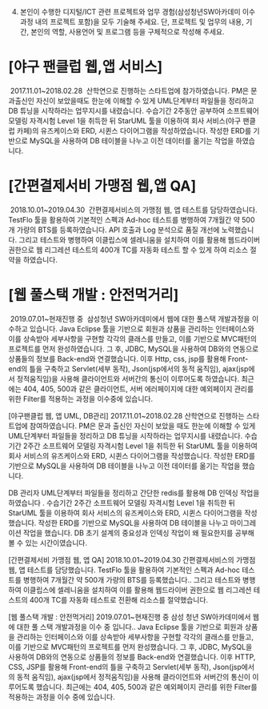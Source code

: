 4. 본인이 수행한 디지털/ICT 관련 프로젝트와 업무 경험(삼성청년SW아카데미 이수 과정 내의 프로젝트 포함)을 모두 기술해 주세요.
     단, 프로젝트 및 업무의 내용, 기간, 본인의 역할, 사용언어 및 프로그램 등을 구체적으로 작성해 주세요. 



# [야구 팬클럽 웹,앱 서비스]

​	2017.11.01~2018.02.28
​	산학연으로 진행하는 스타트업에 참가하였습니다. PM은 문과출신인 자신이 보았을때도 한눈에 이해할 수 있게 UML단계부터 파일들을 정리하고 DB 튜닝을 시작하라는 업무지시를 내렸습니다. 수습기간 2주동안 공부하여 소프트웨어 모델링 자격시험 Level 1을 취득한 뒤 StarUML 툴을 이용하여 회사 서비스(야구 팬클럽 카페)의 유즈케이스와 ERD, 시퀸스 다이어그램을 작성하였습니다. 작성한 ERD를 기반으로 MySQL을 사용하여 DB 테이블을 나누고 이전 데이터를 옮기는 작업을 하였습니다.

# [간편결제서비 가맹점 웹,앱 QA]

​	2018.10.01~2019.04.30
​	간편결제서비스의 가맹점 웹, 앱 테스트를 담당하였습니다. TestFlo 툴을 활용하여 기본적인 스펙과 Ad-hoc 테스트를 병행하여 7개월간 약 500개 가량의 BTS를 등록하였습니다. API 호출과 Log 분석으로 품질 개선에 노력했습니다. 그리고 테스트와 병행하여 이클립스에 셀레니움을 설치하여 이를 활용해 웹드라이버 권한으로 웹 리그레션 테스트의 400개 TC를 자동화 테스트 할 수 있게 하여 리소스 절약을 하였습니다. 

# [웹 풀스택 개발 : 안전먹거리]

​	2019.07.01~현재진행 중
​	삼성청년 SW아카데미에서 웹에 대한 풀스택 개발과정을 이수하고 있습니다. Java Eclipse 툴을 기반으로 회원과 상품을 관리하는 인터페이스와 이를 상속받아 세부사항을 구현할 각각의 클래스를 만들고, 이를 기반으로 MVC패턴의 프로젝트를 먼저 완성하였습니다. 그 후,  JDBC, MySQL을 사용하여 DB와의 연동으로 상품들의 정보를 Back-end와 연결했습니다. 이후 Http, css, jsp를 활용해 Front-end의 틀을 구축하고 Servlet(세부 동작), Json(jsp에서의 동적 움직임), ajax(jsp에서 정적움직임)을 사용해 클라이언트와 서버간의 통신이 이루어도록 하였습니다. 최근에는 404, 405, 500과 같은 클라이언트, 서버 에러페이지에 대한 예외페이지 관리를 위한 Filter를 적용하는 과정을 이수중에 있습니다.



[야구팬클럽 웹, 앱 UML, DB관리]
  2017.11.01~2018.02.28
  산학연으로 진행하는 스타트업에 참여하였습니다. PM은 문과 출신인 자신이 보았을 때도 한눈에 이해할 수 있게 UML단계부터 파일들을 정리하고 DB 튜닝을 시작하라는 업무지시를 내렸습니다. 수습기간 2주간 소프트웨어 모델링 자격시험 Level 1을 취득한 뒤 StarUML 툴을 이용하여 회사 서비스의 유즈케이스와 ERD, 시퀸스 다이어그램을 작성했습니다. 작성한 ERD를 기반으로 MySQL을 사용하여 DB 테이블을 나누고 이전 데이터를 옮기는 작업을 했습니다.

DB 관리자
UML단계부터 파일들을 정리하고 간단한 redis를 활용해 DB 인덱싱 작업을 하였습니다 . 
수습기간 2주간 소프트웨어 모델링 자격시험 Level 1을 취득한 뒤 StarUML 툴을 이용하여 회사 서비스의 유즈케이스와 ERD, 시퀸스 다이어그램을 작성했습니다. 
작성한 ERD를 기반으로 MySQL을 사용하여 DB 테이블을 나누고 마이그레이션 작업을 했습니다.
DB  초기 설계의 중요성과 인덱싱 작업이 왜 필요한지를 공부해 볼 수 있는 시간이였습니다. 

[간편결제서비 가맹점 웹, 앱 QA]
 2018.10.01~2019.04.30
 간편결제서비스의 가맹점 웹, 앱 테스트를 담당했습니다. TestFlo 툴을 활용하여 기본적인 스펙과 Ad-hoc 테스트를 병행하여 7개월간 약 500개 가량의 BTS를 등록했습니다.. 그리고 테스트와 병행하여 이클립스에 셀레니움을 설치하여 이를 활용해 웹드라이버 권한으로 웹 리그레션 테스트의 400개 TC를 자동화 테스트로 전환해 리소스를 절약했습니다. 

[웹 풀스택 개발 : 안전먹거리]
 2019.07.01~현재진행 중
 삼성 청년 SW아카데미에서 웹에 대한 풀 스택 개발과정을 이수 중 입니다.. Java Eclipse 툴을 기반으로 회원과 상품을 관리하는 인터페이스와 이를 상속받아 세부사항을 구현할 각각의 클래스를 만들고, 이를 기반으로 MVC패턴의 프로젝트를 먼저 완성했습니다. 그 후,  JDBC, MySQL을 사용하여 DB와의 연동으로 상품들의 정보를 Back-end와 연결했습니다. 이후 HTTP, CSS, JSP를 활용해 Front-end의 틀을 구축하고 Servlet(세부 동작), Json(jsp에서의 동적 움직임), ajax(jsp에서 정적움직임)을 사용해 클라이언트와 서버간의 통신이 이루어도록 했습니다. 최근에는 404, 405, 500과 같은 예외페이지 관리를 위한 Filter를 적용하는 과정을 이수 중에 있습니다.

 